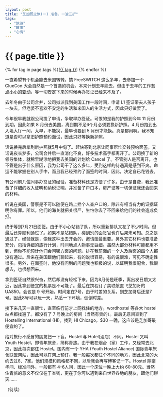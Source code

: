 ```yaml
---
layout: post
title: "芝加哥之旅(一) 准备，一波三折"
tags:
  - "旅游"
  - "故事"
  - "心情"
---
```


# {{ page.title }}

<div class="tags">
{% for tag in page.tags %}[<a class="tag" href="/tags.html#{{ tag }}">{{ tag }}</a>] {% endfor %}
</div>


一直希望有个机会能去米国转转。搞 FreeSWITCH 这么多年，去参加一个 ClueCon 大会自然是一个首选的机会。本来计划去年能去，但由于去年的工作[有点小小的变动](http://www.dujinfang.com/past/2010/5/26/wu-yue-sui-bi/)，等一切安定下来的时候再办签证已经来不及了。

去年冬由于公司合并，公司拟派我到美国工作一段时间，申请 L1 签证带夫人孩子一块去。但老婆不喜欢不安定的生活和米国人的生活方式，因此只好做罢了。

今年很早我就跟公司提了申请，争取早办签证。可恨的是我的护照到今年 11 月份到期，因此如果 8 月份去美国，离到期不足6个月必须要换新护照。4 月份跑到出入境大厅一问，太早，不能换，最早也要到 5 月份才能换。真是郁闷啊。我不知道是否可以拿旧护照预约面试，因此只好等换新护照。

话说换完后拿到新护照就5月中旬了。赶快寄到北京让同事帮忙交钱预约面签。又话说夜长梦多，公司合并后一直消化不良，好多技术高手都离开了。公司换了新的领导集体，就稀里糊涂地把我去美国的计划给 Cancel 了。不管别人是否离开，也不管是出于什么原因，我为公司干了这么多年，受到这样的待遇真是感到不爽。命运不能掌握在别人手中，而且我已经预约了面签的时间，因此，决定自已花钱去。

有公司前几位同事办签证的经验，准备材料还是方便了许多。由于是自费，我还准备了详细的收入证明和纳税证明。并准备了户口本，房产证等一切保证我还会回来的材料。

听说在美国，警察是不可以随便在路上拦个人查户口的，除非有相当有力的证据证明你有罪。所以，他们的海关就把关很严，生怕你去了不回来给他们的社会造成负担。

终于等到7月21日面签。由于不小心站错了队，所以重新排队又花了不少时间。但最后还算顺利通过了。如果不是站错队，碰到别的面签官也许后果未可知。总之是通过了。经验就是，像我这种出去开会的，邀请函最重要。另外其它材料也要准备充分，包括详细的旅行计划，时间地点人物事无巨细。虽然大部分材料可能都用不到，但你不能预计他们会问哪方面的问题。排在我前面的一个人及后面的四个人都没有通过。后来在美国跟他们聊起来，有的说很容易，有的说很难，可见不确定性很多。另外，在面签时，他没有问到的问题我也积极的说，以证明我很配合，我很想去，也很想回来。

拿到签证自然很兴奋，然后却没有轻松下来。因为8月份是旺季，离出发日期又太近，因此拿到便宜的机票是不可能了。最后在携程订了美联航直飞芝加哥的 UA850。会议是 9 号开始，时间定在7号，由于时差的关系，到芝加哥后还是7号。因此8号可以玩一天，熟悉一下环境，倒倒时差。

接下来几天一直很忙，直至临行前才上网找住的地方。wordhostel 等各大 hostel 站点都找遍了。都没有了 7 号晚上的房间（当然有贵的）。最后无意间查到了 Hostelling International (HI)，找到  HI Chicago，$30 一晚，这应该是芝加哥最便宜的了。

给对旅行不感冒的朋友扫一下盲。Hostel 与 Hotel(酒店）不同。Hostel 又叫 Youth Hostel，即青年旅舍，简称青旅。由于我在烟台（家）工作，又经常去北京，因此每次都住 Hostel。国内有一个 YHA (Youth Hostel Aliance) 国际青年旅舍联盟网站，因此可以在网上预订。我一般每次都住个不同的地方，因此北京的大约去过6、7家。他们规模和风格都不同，以后我会再写博客记一下。Hostel 除豪华间、标准间外，一般都有 4-6人间，因此一个床位一晚上大约 60-80元。当然住青旅的意义不仅仅在于省钱，更在于你可以遇到来自世界各地的朋友，跟他们聊天…...

（待续）

